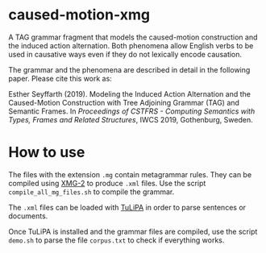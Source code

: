 # caused-motion-xmg
A TAG grammar fragment that models the caused-motion construction and the induced action alternation. Both phenomena allow English verbs to be used in causative ways even if they do not lexically encode causation.

The grammar and the phenomena are described in detail in the following paper. Please cite this work as: 

Esther Seyffarth (2019). Modeling the Induced Action Alternation and the Caused-Motion Construction with Tree Adjoining Grammar (TAG) and Semantic Frames. In *Proceedings of CSTFRS - Computing Semantics with Types, Frames and Related Structures*, IWCS 2019, Gothenburg, Sweden.

# How to use
The files with the extension `.mg` contain metagrammar rules. They can be compiled using [XMG-2](https://github.com/spetitjean/XMG-2/wiki) to produce `.xml` files. Use the script `compile_all_mg_files.sh` to compile the grammar.

The `.xml` files can be loaded with [TuLiPA](https://github.com/spetitjean/TuLiPA-frames/wiki) in order to parse sentences or documents.

Once TuLiPA is installed and the grammar files are compiled, use the script `demo.sh` to parse the file `corpus.txt` to check if everything works.